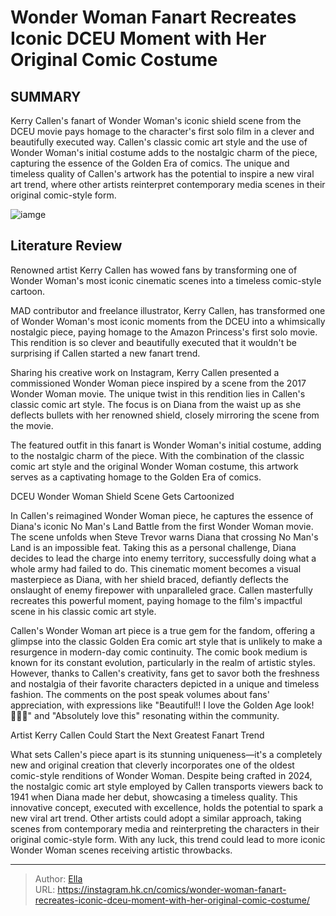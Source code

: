 # Wonder Woman Fanart Recreates Iconic DCEU Moment with Her Original Comic Costume


## SUMMARY 



  Kerry Callen&#39;s fanart of Wonder Woman&#39;s iconic shield scene from the DCEU movie pays homage to the character&#39;s first solo film in a clever and beautifully executed way.   Callen&#39;s classic comic art style and the use of Wonder Woman&#39;s initial costume adds to the nostalgic charm of the piece, capturing the essence of the Golden Era of comics.   The unique and timeless quality of Callen&#39;s artwork has the potential to inspire a new viral art trend, where other artists reinterpret contemporary media scenes in their original comic-style form.  

![iamge](https://static1.srcdn.com/wordpress/wp-content/uploads/2023/10/gal-gadot-as-wonder-woman-in-the-dceu-1.png)

## Literature Review

Renowned artist Kerry Callen has wowed fans by transforming one of Wonder Woman&#39;s most iconic cinematic scenes into a timeless comic-style cartoon.




MAD contributor and freelance illustrator, Kerry Callen, has transformed one of Wonder Woman&#39;s most iconic moments from the DCEU into a whimsically nostalgic piece, paying homage to the Amazon Princess&#39;s first solo movie. This rendition is so clever and beautifully executed that it wouldn&#39;t be surprising if Callen started a new fanart trend.




Sharing his creative work on Instagram, Kerry Callen presented a commissioned Wonder Woman piece inspired by a scene from the 2017 Wonder Woman movie. The unique twist in this rendition lies in Callen&#39;s classic comic art style. The focus is on Diana from the waist up as she deflects bullets with her renowned shield, closely mirroring the scene from the movie.


 

The featured outfit in this fanart is Wonder Woman&#39;s initial costume, adding to the nostalgic charm of the piece. With the combination of the classic comic art style and the original Wonder Woman costume, this artwork serves as a captivating homage to the Golden Era of comics.


 DCEU Wonder Woman Shield Scene Gets Cartoonized 
          




In Callen&#39;s reimagined Wonder Woman piece, he captures the essence of Diana&#39;s iconic No Man&#39;s Land Battle from the first Wonder Woman movie. The scene unfolds when Steve Trevor warns Diana that crossing No Man&#39;s Land is an impossible feat. Taking this as a personal challenge, Diana decides to lead the charge into enemy territory, successfully doing what a whole army had failed to do. This cinematic moment becomes a visual masterpiece as Diana, with her shield braced, defiantly deflects the onslaught of enemy firepower with unparalleled grace. Callen masterfully recreates this powerful moment, paying homage to the film&#39;s impactful scene in his classic comic art style.

Callen&#39;s Wonder Woman art piece is a true gem for the fandom, offering a glimpse into the classic Golden Era comic art style that is unlikely to make a resurgence in modern-day comic continuity. The comic book medium is known for its constant evolution, particularly in the realm of artistic styles. However, thanks to Callen&#39;s creativity, fans get to savor both the freshness and nostalgia of their favorite characters depicted in a unique and timeless fashion. The comments on the post speak volumes about fans&#39; appreciation, with expressions like &#34;Beautiful!! I love the Golden Age look! 🙌🏻😍&#34; and &#34;Absolutely love this&#34; resonating within the community.






 Artist Kerry Callen Could Start the Next Greatest Fanart Trend 
         

What sets Callen&#39;s piece apart is its stunning uniqueness—it&#39;s a completely new and original creation that cleverly incorporates one of the oldest comic-style renditions of Wonder Woman. Despite being crafted in 2024, the nostalgic comic art style employed by Callen transports viewers back to 1941 when Diana made her debut, showcasing a timeless quality. This innovative concept, executed with excellence, holds the potential to spark a new viral art trend. Other artists could adopt a similar approach, taking scenes from contemporary media and reinterpreting the characters in their original comic-style form. With any luck, this trend could lead to more iconic Wonder Woman scenes receiving artistic throwbacks.



---

> Author: [Ella](https://instagram.hk.cn/)  
> URL: https://instagram.hk.cn/comics/wonder-woman-fanart-recreates-iconic-dceu-moment-with-her-original-comic-costume/  

